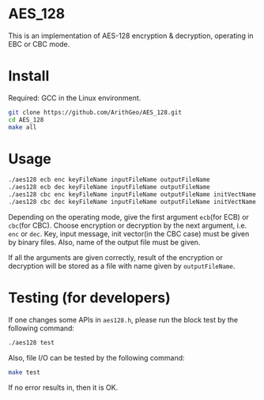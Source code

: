 # AES_128
This is an implementation of AES-128 encryption &amp; decryption, operating in EBC or CBC mode.

# Install
Required: GCC in the Linux environment.

```bash
git clone https://github.com/ArithGeo/AES_128.git
cd AES_128
make all
```

# Usage
```bash
./aes128 ecb enc keyFileName inputFileName outputFileName
./aes128 ecb dec keyFileName inputFileName outputFileName
./aes128 cbc enc keyFileName inputFileName outputFileName initVectName
./aes128 cbc dec keyFileName inputFileName outputFileName initVectName
```
Depending on the operating mode, give the first argument `ecb`(for ECB) or `cbc`(for CBC). Choose encryption or decryption by the next argument, i.e. `enc` or `dec`. Key, input message, init vector(in the CBC case) must be given by binary files. Also, name of the output file must be given.

If all the arguments are given correctly, result of the encryption or decryption will be stored as a file with name given by `outputFileName`.


# Testing (for developers)
If one changes some APIs in `aes128.h`, please run the block test by the following command:
```bash
./aes128 test
```

Also, file I/O can be tested by the following command:
```bash
make test
```
If no error results in, then it is OK.


